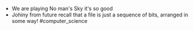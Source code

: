 - We are playing No man's Sky it's so good
- Johiny from future recall that a file is just a sequence of bits, arranged in some way! #computer_science